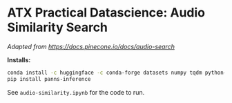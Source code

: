 # ATX Practical Datascience: Audio Similarity Search

_Adapted from https://docs.pinecone.io/docs/audio-search_

**Installs:**
```bash
conda install -c huggingface -c conda-forge datasets numpy tqdm python-annoy
pip install panns-inference
```

See `audio-similarity.ipynb` for the code to run.